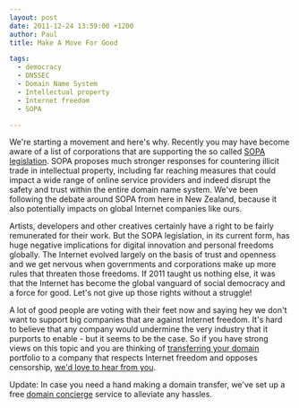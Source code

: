 ```yaml
---
layout: post
date: 2011-12-24 13:59:00 +1200
author: Paul
title: Make A Move For Good

tags:
  - democracy
  - DNSSEC
  - Domain Name System
  - Intellectual property
  - Internet freedom
  - SOPA

---
```


We're starting a movement and here's why.
Recently you may have become aware of a list of corporations that are supporting the so called [SOPA legislation](http://en.wikipedia.org/wiki/Stop_Online_Piracy_Act). SOPA proposes much stronger responses for countering illicit trade in intellectual property, including far reaching measures that could impact a wide range of online service providers and indeed disrupt the safety and trust within the entire domain name system. We've been following the debate around SOPA from here in New Zealand, because it also potentially impacts on global Internet companies like ours.

Artists, developers and other creatives certainly have a right to be fairly remunerated for their work. But the SOPA legislation, in its current form, has huge negative implications for digital innovation and personal freedoms globally. The Internet evolved largely on the basis of trust and openness and we get nervous when governments and corporations make up more rules that threaten those freedoms. If 2011 taught us nothing else, it was that the Internet has become the global vanguard of social democracy and a force for good. Let's not give up those rights without a struggle!

A lot of good people are voting with their feet now and saying hey we don't want to support big companies that are against Internet freedom. It's hard to believe that any company would undermine the very industry that it purports to enable - but it seems to be the case. So if you have strong views on this topic and you are thinking of [transferring your domain](https://iwantmyname.com/domains/domain-transfer) portfolio to a company that respects Internet freedom and opposes censorship, [we'd love to hear from you](https://iwantmyname.com/support).

Update: In case you need a hand making a domain transfer, we've set up a free [domain concierge](https://iwantmyname.com/transferservice) service to alleviate any hassles.
